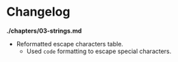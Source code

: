 # Changelog

**./chapters/03-strings.md**
* Reformatted escape characters table.
	* Used `code` formatting to escape special characters.